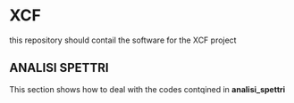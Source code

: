 # XCF
this repository should contail the software for the XCF project 
## ANALISI SPETTRI
This section shows how to deal with the codes contqined in **analisi_spettri**
